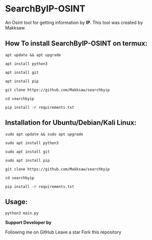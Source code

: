 # SearchByIP-OSINT
An Osint tool for getting information by **IP**.
This tool was created by Makksaw.

## How To install SearchByIP-OSINT on termux:
```
apt update && apt upgrade 

apt install python3

apt install git

apt install pip

git clone https://github.com/Makksaw/searchbyip

cd searchbyip

pip install -r requirements.txt
```
## Installation for Ubuntu/Debian/Kali Linux:
```
sudo apt update && sudo apt upgrade 

sudo apt install python3

sudo apt install git

sudo apt install pip

git clone https://github.com/Makksaw/searchbyip

cd searchbyip

pip install -r requirements.txt
```
## Usage:
```
python3 main.py
```

**Support Developer by**

Following me on GitHub
Leave a star
Fork this repository
